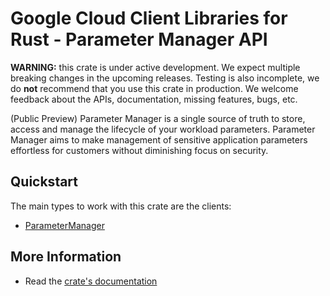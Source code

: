 # Google Cloud Client Libraries for Rust - Parameter Manager API

<!-- Code generated by sidekick. DO NOT EDIT. -->

**WARNING:** this crate is under active development. We expect multiple breaking
changes in the upcoming releases. Testing is also incomplete, we do **not**
recommend that you use this crate in production. We welcome feedback about the
APIs, documentation, missing features, bugs, etc.

(Public Preview) Parameter Manager is a single source of truth to store,
access and manage the lifecycle of your workload parameters. Parameter
Manager aims to make management of sensitive application parameters
effortless for customers without diminishing focus on security.

## Quickstart

The main types to work with this crate are the clients:

* [ParameterManager](https://docs.rs/google-cloud-parametermanager-v1/latest/google_cloud_parametermanager_v1/client/struct.ParameterManager.html)

## More Information

* Read the [crate's documentation](https://docs.rs/google-cloud-parametermanager-v1/latest/google-cloud-parametermanager-v1)
